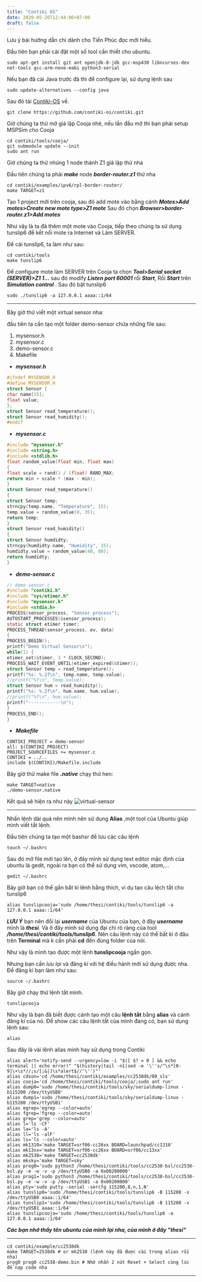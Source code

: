 ```yaml
---
title: "Contiki OS"
date: 2020-05-26T12:44:06+07:00
draft: false
---
```

Lưu ý bài hướng dẫn chỉ dành cho Tiến Phúc đọc mới hiểu.

Đầu tiên bạn phải cài đặt một số tool cần thiết cho ubuntu.

```console
sudo apt-get install git ant openjdk-8-jdk gcc-msp430 libncurses-dev net-tools gcc-arm-none-eabi python3-serial
```
Nếu bạn đã cài Java trước đã thì để configure lại, sử dụng lệnh sau
```console
sudo update-alternatives --config java
```

Sau đó tải [Contiki-OS](https://github.com/contiki-os/contiki) về.
```console
git clone https://github.com/contiki-os/contiki.git
```

Giờ chúng ta thử mở giả lập Cooja nhé, nếu lần đầu mở thì bạn phải setup MSPSim cho Cooja
```console
cd contiki/tools/cooja/
git submodule update --init
sudo ant run
```
Giờ chúng ta thử nhúng 1 node thành Z1 giả lập thử nha

Đầu tiên chúng ta phải ***make*** node ***border-router.z1*** thử nha

```console
cd contiki/examples/ipv6/rpl-border-router/
make TARGET=z1
```
Tạo 1 project mới trên cooja, sau đó add mote vào bằng cánh ***Motes>Add motes>Create new mote type>Z1 mote***
Sau đó chọn ***Browser>border-router.z1>Add motes***

Như vậy là ta đã thêm một mote vào Cooja, tiếp theo chúng ta sử dụng tunslip6 để kết nối mote ra Internet và Làm SERVER.

Để cái tunslip6, ta làm như sau:

```console
cd contiki/tools
make tunslip6
```
Để configure mote làm SERVER trên Cooja ta chọn ***Tool>Serial socket (SERVER)>Z1 1...*** sau đó modify ***Listen port 60001***  rồi ***Start***, Rồi ***Start*** trên ***Simulation control*** . Sau đó bật tunslip6

```console
sudo ./tunslip6 -a 127.0.0.1 aaaa::1/64
```
________________________________________
Bây giờ thử viết một virtual sensor nha:

đầu tiên ta cần tạo một folder demo-sensor chứa những file sau:
1. mysensor.h
2. mysensor.c
3. demo-sensor.c
4. Makefile

- ***mysensor.h***
```c
#ifndef MYSENSOR_H
#define MYSENSOR_H
struct Sensor {
char name[15];
float value;
};
struct Sensor read_temperature();
struct Sensor read_humidity();
#endif
```
- ***mysensor.c***
```c
#include "mysensor.h"
#include <string.h>
#include <stdlib.h>
float random_value(float min, float max)
{
float scale = rand() / (float) RAND_MAX;
return min + scale * (max - min);
}
struct Sensor read_temperature()
{
struct Sensor temp;
strncpy(temp.name, "Temperature", 15);
temp.value = random_value(0, 35);
return temp;
}
struct Sensor read_humidity()
{
struct Sensor humdidty;
strncpy(humdidty.name, "Humidity", 15);
humdidty.value = random_value(40, 80);
return humdidty;
}
```
- ***demo-sensor.c***
```c
// demo-sensor.c
#include "contiki.h"
#include "sys/etimer.h"
#include "mysensor.h"
#include <stdio.h>
PROCESS(sensor_process, "Sensor process");
AUTOSTART_PROCESSES(&sensor_process);
static struct etimer timer;
PROCESS_THREAD(sensor_process, ev, data)
{
PROCESS_BEGIN();
printf("Demo Virtual Sensor\n");
while(1) {
etimer_set(&timer, 3 * CLOCK_SECOND);
PROCESS_WAIT_EVENT_UNTIL(etimer_expired(&timer));
struct Sensor temp = read_temperature();
printf("%s: %.2f\n", temp.name, temp.value);
//printf("%f\n", temp.value);
struct Sensor hum = read_humidity();
printf("%s: %.2f\n", hum.name, hum.value);
//printf("%f\n", hum.value);
printf("------------\n");
}
PROCESS_END();
}
```
- ***Makefile***
```console
CONTIKI_PROJECT = demo-sensor
all: $(CONTIKI_PROJECT)
PROJECT_SOURCEFILES += mysensor.c
CONTIKI = ../..
include $(CONTIKI)/Makefile.include
```

Bây giờ thử make file ***.native*** chạy thử hen:

```console
make TARGET=native
./demo-sensor.native
```
Kết quả sẽ hiện ra như này
![virtual-sensor](/img/2.jpg)

________________________________________
Nhấn lệnh dài quá nên mình nên sử dụng **Alias** ,một tool của Ubuntu giúp mình viết tắt lệnh.

Đầu tiên chúng ta tạo một bashsr để lưu các câu lệnh

```console
touch ~/.bashrc
```
Sau đó mở file mới tạo lên, ở đây mình sử dụng text editor mặc định của ubuntu là gedit, ngoài ra bạn có thể sử dụng vim, vscode, atom,...

```console
gedit ~/.bashrc
```

Bây giờ bạn có thể gắn bắt kì lênh bằng thích, ví dụ tạo câu lệch tắt cho tunslip6

```shell
alias tunslipcooja='sudo /home/thesi/contiki/tools/tunslip6 -a 127.0.0.1 aaaa::1/64'
```
***LƯU Ý*** bạn nên đổi lại ***username*** của Ubuntu của bạn, ở đây ***username*** mình là ***thesi***. Và ở đây minh sử dụng đại chỉ rõ ràng của tool ***/home/thesi/contiki/tools/tunslip6***. Nên câu lệnh này có thể bất kì ở đâu trên **Terminal** mà k cần phải **cd** đến đúng folder của nói.

Như vậy là mình tạo được một lệnh **tunslipcooja** ngắn gọn.

Nhưng bạn cần *lưu lại* và đăng kí với hệ điều hành mới sử dụng được nha. Để đăng kí bạn làm như sau:

```console
source ~/.bashrc
```

Bây giờ chạy thử lệnh tắt mình.
```console
tunslipcooja
```
Như vậy là bạn đã biết được cánh tạo một câu **lệnh tắt** bằng **alias** và cánh đăng kí của nó. Để show các câu lệnh tắt của mình đang có, bạn sử dụng lệnh sau:

```console
alias
```
Sau đây là vài lênh alias mình hay sử dụng trong Contiki
```console
alias alert='notify-send --urgency=low -i "$([ $? = 0 ] && echo terminal || echo error)" "$(history|tail -n1|sed -e '\''s/^\s*[0-9]\+\s*//;s/[;&|]\s*alert$//'\'')"'
alias cdson='cd /home/thesi/contiki/examples/cc2538dk/00_sls'
alias cooja='cd /home/thesi/contiki/tools/cooja/;sudo ant run'
alias dump0='sudo /home/thesi/contiki/tools/sky/serialdump-linux -b115200 /dev/ttyUSB0'
alias dump1='sudo /home/thesi/contiki/tools/sky/serialdump-linux -b115200 /dev/ttyUSB1'
alias egrep='egrep --color=auto'
alias fgrep='fgrep --color=auto'
alias grep='grep --color=auto'
alias l='ls -CF'
alias la='ls -A'
alias ll='ls -alF'
alias ls='ls --color=auto'
alias mk1310='make TARGET=srf06-cc26xx BOARD=launchpad/cc1310'
alias mk13xx='make TARGET=srf06-cc26xx BOARD=srf06/cc13xx'
alias mk2538='make TARGET=cc2538dk'
alias mksky='make TARGET=sky'
alias prog0='sudo python3 /home/thesi/contiki/tools/cc2538-bsl/cc2538-bsl.py -e -w -v -p /dev/ttyUSB0 -a 0x00200000'
alias prog1='sudo python3 /home/thesi/contiki/tools/cc2538-bsl/cc2538-bsl.py -e -w -v -p /dev/ttyUSB1 -a 0x00200000'
alias pty='sudo putty -serial -sercfg 115200,8,n,1,N'
alias tunslip0='sudo /home/thesi/contiki/tools/tunslip6 -B 115200 -s /dev/ttyUSB0 aaaa::1/64'
alias tunslip1='sudo /home/thesi/contiki/tools/tunslip6 -B 115200 -s /dev/ttyUSB1 aaaa::1/64'
alias tunslipcooja='sudo /home/thesi/contiki/tools/tunslip6 -a 127.0.0.1 aaaa::1/64'
```
***Các bạn nhớ thấy tên ubuntu của mình lại nha, của mình ở đây "thesi"***
________________________________________

```console
cd contiki/example/cc2538dk
make TARGET=2538dk # or mk2538 (lệnh này đã được cài trong alias rồi nha)
prog0 prog0 cc2538-demo.bin # Nhớ nhấn 2 nút Reset + Select cùng lúc để nạp code nha
```
________________________________________
